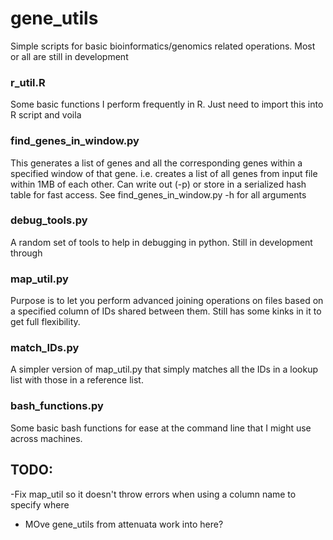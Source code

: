 # gene_utils
Simple scripts for basic bioinformatics/genomics related operations. Most or all are still in development

### r_util.R
Some basic functions I perform frequently in R. Just need to import this into R script and voila

### find_genes_in_window.py
This generates a list of genes and all the corresponding genes within a specified window of that gene. i.e. creates a list of all genes from input file within 1MB of each other. Can write out (-p) or store in a serialized hash table for fast access.
See find_genes_in_window.py -h for all arguments

### debug_tools.py
A random set of tools to help in debugging in python. Still in development through

### map_util.py
Purpose is to let you perform advanced joining operations on files based on a specified column of IDs shared between them. Still has some kinks in it to get full flexibility.

### match_IDs.py
A simpler version of map_util.py that simply matches all the IDs in a lookup list with those in a reference list.

### bash_functions.py
Some basic bash functions for ease at the command line that I might use across machines.

## TODO:
-Fix map_util so it doesn't throw errors when using a  column name to specify where
- MOve gene_utils from attenuata work into here?
